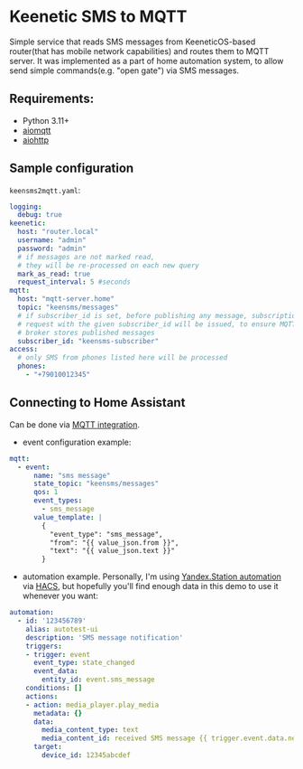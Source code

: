 # Keenetic SMS to MQTT

Simple service that reads SMS messages from KeeneticOS-based router(that has mobile network capabilities) and routes them to MQTT server. It was implemented as a part of home automation system, to allow send simple commands(e.g. "open gate") via SMS messages.

## Requirements:

  - Python 3.11+
  - [aiomqtt](https://aiomqtt.bo3hm.com/introduction.html)
  - [aiohttp](https://docs.aiohttp.org/en/stable/)

## Sample configuration

`keensms2mqtt.yaml`:
```yaml
logging:
  debug: true
keenetic:
  host: "router.local"
  username: "admin"
  password: "admin"
  # if messages are not marked read,
  # they will be re-processed on each new query
  mark_as_read: true
  request_interval: 5 #seconds
mqtt:
  host: "mqtt-server.home"
  topic: "keensms/messages"
  # if subscriber_id is set, before publishing any message, subscription
  # request with the given subscriber_id will be issued, to ensure MQTT
  # broker stores published messages
  subscriber_id: "keensms-subscriber"
access:
  # only SMS from phones listed here will be processed
  phones:
    - "+79010012345"

```

## Connecting to Home Assistant

Can be done via [MQTT integration](https://www.home-assistant.io/integrations/mqtt/).

- event configuration example:
```yaml
mqtt:
  - event:
      name: "sms message"
      state_topic: "keensms/messages"
      qos: 1
      event_types:
        - sms_message
      value_template: |
        {
          "event_type": "sms_message",
          "from": "{{ value_json.from }}",
          "text": "{{ value_json.text }}"
        }
```

- automation example. Personally, I'm using [Yandex.Station automation](https://github.com/AlexxIT/YandexStation) via [HACS](https://www.hacs.xyz/), but hopefully you'll find enough data in this demo to use it whenever you want:
```yaml
automation:
  - id: '123456789'
    alias: autotest-ui
    description: 'SMS message notification'
    triggers:
    - trigger: event
      event_type: state_changed
      event_data:
        entity_id: event.sms_message
    conditions: []
    actions:
    - action: media_player.play_media
      metadata: {}
      data:
        media_content_type: text
        media_content_id: received SMS message {{ trigger.event.data.new_state.attributes.text }}
      target:
        device_id: 12345abcdef
```
